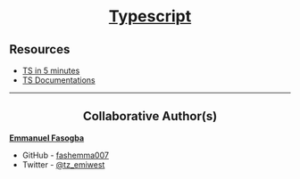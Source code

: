 <h1 style="text-align: center;">
	<a href='https://intranet.alxswe.com/projects/1228'>
		Typescript
	</a>
</h1>


## Resources
* [TS in 5 minutes](https://www.typescriptlang.org/docs/handbook/typescript-in-5-minutes.html)
* [TS Documentations](https://www.typescriptlang.org/docs/handbook/basic-types.html)

---

<h2 style="text-align: center;">Collaborative Author(s)</h2>

[**Emmanuel Fasogba**](https://www.linkedin.com/in/emmanuelofasogba/)
- GitHub - [fashemma007](https://github.com/fashemma007)
- Twitter - [@tz_emiwest](https://www.twitter.com/tz_emiwest)
